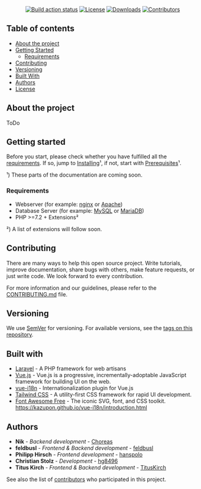 <p align="center">
    <a href="https://github.com/LifeIsLearning2/PrototypA/actions"><img src="https://github.com/LifeIsLearning2/PrototypA/workflows/Laravel/badge.svg" alt="Build action status"></a>
    <a href="https://github.com/LifeIsLearning2/PrototypA/blob/master/LICENSE"><img src="https://img.shields.io/github/license/LifeIsLearning2/PrototypA?label=License&labelColor=30363D&color=2FBF50" alt="License"></a>
    <a href="https://github.com/LifeIsLearning2/PrototypA/releases"><img src="https://img.shields.io/github/downloads/LifeIsLearning2/PrototypA/total?label=Downloads&labelColor=30363D&color=2FBF50" alt="Downloads"></a>
    <a href="https://github.com/LifeIsLearning2/PrototypA/graphs/contributors"><img src="https://img.shields.io/github/contributors/LifeIsLearning2/PrototypA?label=Contributors&labelColor=30363D&color=2FBF50" alt="Contributors"></a>
</p>

## Table of contents

* [About the project](#about-the-project)
* [Getting Started](#getting-started)
    * [Requirements](#requirements)
* [Contributing](#contributing)
* [Versioning](#versioning)
* [Built With](#built-with)
* [Authors](#authors)
* [License](#license)

## About the project

ToDo

## Getting started

Before you start, please check whether you have fulfilled all the [requirements](#requirements). If so, jump to [Installing](#installing)¹, if not, start with [Prerequisites](#prerequisites)¹.

¹) These parts of the documentation are coming soon.

### Requirements

* Webserver (for example: [nginx](https://www.nginx.com/) or [Apache](https://httpd.apache.org/))
* Database Server (for example: [MySQL](https://github.com/mysql/mysql-server) or [MariaDB](https://github.com/MariaDB/server))
* PHP >=7.2 + Extensions²

²) A list of extensions will follow soon.

## Contributing
There are many ways to help this open source project. Write tutorials, improve documentation, share bugs with others, make feature requests, or just write code. We look forward to every contribution.

For more information and our guidelines, please refer to the [CONTRIBUTING.md](CONTRIBUTING.md) file.

## Versioning

We use [SemVer](http://semver.org/) for versioning. For available versions, see the [tags on this repository](https://github.com/LifeIsLearning2/PrototypA/tags). 

## Built with

* [Laravel](https://github.com/laravel/laravel) - A PHP framework for web artisans
* [Vue.js](https://github.com/vuejs/vue) - Vue.js is a progressive, incrementally-adoptable JavaScript framework for building UI on the web.
* [vue-i18n](https://github.com/kazupon/vue-i18n) - Internationalization plugin for Vue.js
* [Tailwind CSS](https://github.com/tailwindcss/tailwindcss) - A utility-first CSS framework for rapid UI development.
* [Font Awesome Free](https://github.com/FortAwesome/Font-Awesome) - The iconic SVG, font, and CSS toolkit.
https://kazupon.github.io/vue-i18n/introduction.html
## Authors

* **Nik** - *Backend development* - [Choreas](https://github.com/Choreas)
* **feldbusl** - *Frontend & Backend development* - [feldbusl](https://github.com/feldbusl)
* **Philipp Hirsch** - *Frontend development* - [hanspolo](https://github.com/hanspolo)
* **Christian Stolz** - *Development* - [hg8496](https://github.com/hg8496)
* **Titus Kirch** - *Frontend & Backend development* - [TitusKirch](https://github.com/TitusKirch)

See also the list of [contributors](https://github.com/LifeIsLearning2/PrototypA/graphs/contributors) who participated in this project.